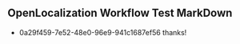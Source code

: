 ## OpenLocalization Workflow Test MarkDown

* 0a29f459-7e52-48e0-96e9-941c1687ef56 
thanks!



<!--HONumber=Jan16_HO2-->
